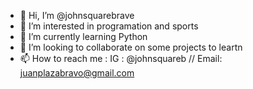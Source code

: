 - 👋 Hi, I’m @johnsquarebrave
- 👀 I’m interested in programation and sports
- 🌱 I’m currently learning Python
- 💞️ I’m looking to collaborate on some projects to leartn
- 📫 How to reach me : IG : @johnsquareb // Email: juanplazabravo@gmail.com

<!---
johnsquarebrave/johnsquarebrave is a ✨ special ✨ repository because its `README.md` (this file) appears on your GitHub profile.
You can click the Preview link to take a look at your changes.
--->
